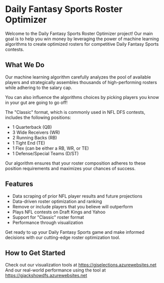 # Daily Fantasy Sports Roster Optimizer

Welcome to the Daily Fantasy Sports Roster Optimizer project! 
Our main goal is to help you win money by leveraging the power of machine learning algorithms to create optimized rosters for competitive Daily Fantasy Sports contests. 

## What We Do

Our machine learning algorithm carefully analyzes the pool of available players and strategically assembles thousands of high-performing rosters while adhering to the salary cap.

You can also influence the algorithms choices by picking players you know in your gut are going to go off!

The "Classic" format, which is commonly used in NFL DFS contests, includes the following positions:

- 1 Quarterback (QB)
- 3 Wide Receivers (WR)
- 2 Running Backs (RB)
- 1 Tight End (TE)
- 1 Flex (can be either a RB, WR, or TE)
- 1 Defense/Special Teams (D/ST)

Our algorithm ensures that your roster composition adheres to these position requirements and maximizes your chances of success.

## Features

- Data scraping of prior NFL player results and future projections
- Data-driven roster optimization and ranking
- Remove or include players that you believe will outperform
- Plays NFL contests on Draft Kings and Yahoo
- Support for "Classic" roster format
- Performance through visualization

Get ready to up your Daily Fantasy Sports game and make informed decisions with our cutting-edge roster optimization tool. 

## How to Get Started

Check out our visualization tools at https://gjselections.azurewebsites.net
And our real-world performance using the tool at https://gjackshowdfs.azurewebsites.net
